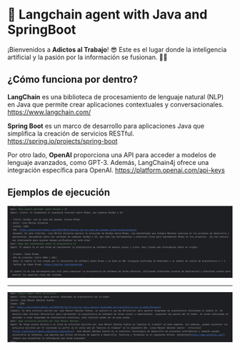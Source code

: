 # 🚀 Langchain agent with Java and SpringBoot

¡Bienvenidos a **Adictos al Trabajo**! 😎 Este es el lugar donde la inteligencia artificial y la pasión por la
información se fusionan. 🤖💡

## ¿Cómo funciona por dentro?

**LangChain** es una biblioteca de procesamiento de lenguaje natural (NLP) en Java que permite crear aplicaciones
contextuales y conversacionales. https://www.langchain.com/

**Spring Boot** es un marco de desarrollo para aplicaciones Java que simplifica la
creación de servicios RESTful. https://spring.io/projects/spring-boot

Por otro lado, **OpenAI** proporciona una API para acceder a modelos de lenguaje
avanzados, como GPT-3. Además, LangChain4j ofrece una integración específica para
OpenAI. https://platform.openai.com/api-keys

## Ejemplos de ejecución

![Devops-IA.png](assets/Devops-IA.png)

--- 


![struct.png](assets/struct.png)